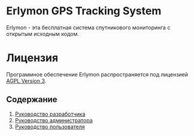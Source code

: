 # Erlymon GPS Tracking System

Erlymon - эта бесплатная система спутникового мониторинга с открытым исходным кодом.

# Лицензия

Программное обеспечение Erlymon распространяется под лицензией [AGPL Version 3](http://www.gnu.org/licenses/agpl-3.0.html).

## Содержание

1. [Руководство разработчика](./developer/index.md)
2. [Руководство администратора](./administrator/index.md)
3. [Руководство пользователя](./user/index.md)